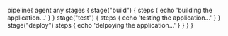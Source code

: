 pipeline{
agent any
stages {
stage("build") {
steps {
echo 'building the application...'
}
}
stage("test")
 {
steps {
echo 'testing the application...'
}
}
stage("deploy")
steps {
echo 'delpoying the application...'
}
}
}
}
